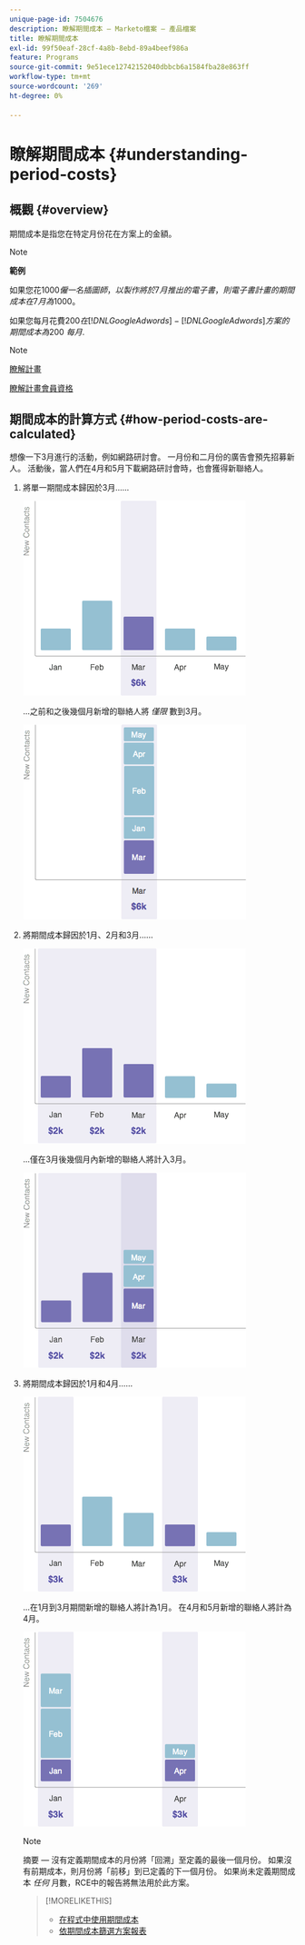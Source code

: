 ```yaml
---
unique-page-id: 7504676
description: 瞭解期間成本 — Marketo檔案 — 產品檔案
title: 瞭解期間成本
exl-id: 99f50eaf-28cf-4a8b-8ebd-89a4beef986a
feature: Programs
source-git-commit: 9e51ece12742152040dbbcb6a1584fba28e863ff
workflow-type: tm+mt
source-wordcount: '269'
ht-degree: 0%

---
```


# 瞭解期間成本 {#understanding-period-costs}

## 概觀 {#overview}

期間成本是指您在特定月份花在方案上的金額。

>[!NOTE]
>
>**範例**
>
>如果您花$1000僱一名插圖師，以製作將於7月推出的電子書，則電子書計畫的期間成本在7月為$1000。
>
>如果您每月花費$200在 [!DNL Google Adwords] - [!DNL Google Adwords] 方案的期間成本為$200 _每月_.

>[!NOTE]
>
>[瞭解計畫](/help/marketo/product-docs/core-marketo-concepts/programs/creating-programs/understanding-programs.md)
>
>[瞭解計畫會員資格](/help/marketo/product-docs/core-marketo-concepts/programs/creating-programs/understanding-program-membership.md)

## 期間成本的計算方式 {#how-period-costs-are-calculated}

想像一下3月進行的活動，例如網路研討會。 一月份和二月份的廣告會預先招募新人。 活動後，當人們在4月和5月下載網路研討會時，也會獲得新聯絡人。

1. 將單一期間成本歸因於3月……

   ![](assets/graph1.png)

   ...之前和之後幾個月新增的聯絡人將 *僅限* 數到3月。

   ![](assets/graph2.png)

1. 將期間成本歸因於1月、2月和3月……

   ![](assets/graph3.png)

   ...僅在3月後幾個月內新增的聯絡人將計入3月。

   ![](assets/graph4.png)

1. 將期間成本歸因於1月和4月……

   ![](assets/graph5.png)

   ...在1月到3月期間新增的聯絡人將計為1月。 在4月和5月新增的聯絡人將計為4月。

   ![](assets/graph6.png)

   >[!NOTE]
   >
   >摘要 — 沒有定義期間成本的月份將「回溯」至定義的最後一個月份。 如果沒有前期成本，則月份將「前移」到已定義的下一個月份。 如果尚未定義期間成本 _任何_ 月數，RCE中的報告將無法用於此方案。

   >[!MORELIKETHIS]
   >
   >* [在程式中使用期間成本](/help/marketo/product-docs/core-marketo-concepts/programs/working-with-programs/using-period-costs-in-a-program.md)
   >* [依期間成本篩選方案報表](/help/marketo/product-docs/core-marketo-concepts/programs/program-performance-report/filter-a-program-report-by-period-cost.md)
